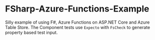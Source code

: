 # FSharp-Azure-Functions-Example

Silly example of using F#, Azure Functions on ASP.NET Core and Azure Table Store. The Component tests use `Expecto` with `FsCheck` to generate property based test input.  
